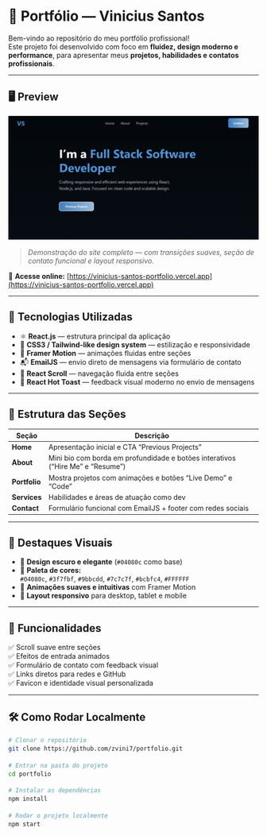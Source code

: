 # 💼 Portfólio — Vinicius Santos 

Bem-vindo ao repositório do meu portfólio profissional!  
Este projeto foi desenvolvido com foco em **fluidez, design moderno e performance**, para apresentar meus **projetos, habilidades e contatos profissionais**.

---

## 🖥️ Preview

![Portfolio Preview](portfolio/public/preview.png)

> *Demonstração do site completo — com transições suaves, seção de contato funcional e layout responsivo.*

🔗 **Acesse online:** [https://vinicius-santos-portfolio.vercel.app](https://vinicius-santos-portfolio.vercel.app)

---

## 🚀 Tecnologias Utilizadas

- ⚛️ **React.js** — estrutura principal da aplicação  
- 🎨 **CSS3 / Tailwind-like design system** — estilização e responsividade  
- 🧭 **Framer Motion** — animações fluidas entre seções  
- 📬 **EmailJS** — envio direto de mensagens via formulário de contato  
- 🧠 **React Scroll** — navegação fluida entre seções  
- 🔔 **React Hot Toast** — feedback visual moderno no envio de mensagens  

---

## 🧩 Estrutura das Seções

| Seção | Descrição |
|-------|------------|
| **Home** | Apresentação inicial e CTA “Previous Projects” |
| **About** | Mini bio com borda em profundidade e botões interativos (“Hire Me” e “Resume”) |
| **Portfolio** | Mostra projetos com animações e botões “Live Demo” e “Code” |
| **Services** | Habilidades e áreas de atuação como dev |
| **Contact** | Formulário funcional com EmailJS + footer com redes sociais |

---

## 📸 Destaques Visuais

- 💫 **Design escuro e elegante** (`#04080c` como base)  
- 🩵 **Paleta de cores:**  
  `#04080c`, `#3f7fbf`, `#9bbcdd`, `#7c7c7f`, `#bcbfc4`, `#FFFFFF`  
- 🔄 **Animações suaves e intuitivas** com Framer Motion  
- 🧱 **Layout responsivo** para desktop, tablet e mobile  

---

## 🧠 Funcionalidades

✅ Scroll suave entre seções  
✅ Efeitos de entrada animados  
✅ Formulário de contato com feedback visual  
✅ Links diretos para redes e GitHub  
✅ Favicon e identidade visual personalizada  

---

## 🛠️ Como Rodar Localmente

```bash
# Clonar o repositório
git clone https://github.com/zvini7/portfolio.git

# Entrar na pasta do projeto
cd portfolio

# Instalar as dependências
npm install

# Rodar o projeto localmente
npm start

